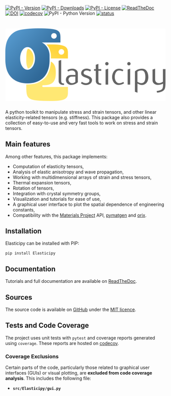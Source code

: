 [![PyPI - Version](https://img.shields.io/pypi/v/Elasticipy?link=https%3A%2F%2Fpypi.org%2Fproject%2FElasticipy%2F)](https://pypi.org/project/elasticipy/)
[![PyPI - Downloads](https://img.shields.io/pypi/dm/Elasticipy?link=https%3A%2F%2Fpypi.org%2Fproject%2FElasticipy%2F)](https://pypistats.org/packages/elasticipy)
[![PyPI - License](https://img.shields.io/pypi/l/Elasticipy)](https://github.com/DorianDepriester/Elasticipy/blob/main/LICENSE)
[![ReadTheDoc](https://readthedocs.org/projects/elasticipy/badge/?version=latest)](https://elasticipy.readthedocs.io/)
[![DOI](https://zenodo.org/badge/876162900.svg)](https://doi.org/10.5281/zenodo.14501849)
[![codecov](https://codecov.io/gh/DorianDepriester/Elasticipy/graph/badge.svg?token=VUZPEUPBH1)](https://codecov.io/gh/DorianDepriester/Elasticipy)
![PyPI - Python Version](https://img.shields.io/pypi/pyversions/Elasticipy)
[![status](https://joss.theoj.org/papers/8cce91b782f17f52e9ee30916cd86ad5/status.svg)](https://joss.theoj.org/papers/8cce91b782f17f52e9ee30916cd86ad5)

# ![Elasticipy](logo/logo_text.svg)

A python toolkit to manipulate stress and strain tensors, and other linear elasticity-related tensors (e.g. stiffness). 
This package also provides a collection of easy-to-use and very fast tools to work on stress and strain tensors.

## Main features
Among other features, this package implements:

- Computation of elasticity tensors,
- Analysis of elastic anisotropy and wave propagation,
- Working with multidimensional arrays of strain and stress tensors,
- Thermal expansion tensors,
- Rotation of tensors,
- Integration with crystal symmetry groups,
- Visualization and tutorials for ease of use,
- A graphical user interface to plot the spatial dependence of engineering constants,
- Compatibility with the [Materials Project](https://next-gen.materialsproject.org/) API, [pymatgen](https://pymatgen.org/) and 
[orix](https://orix.readthedocs.io/).

## Installation
Elasticipy can be installed with PIP:
````
pip install Elasticipy
````

## Documentation
Tutorials and full documentation are available on [ReadTheDoc](https://elasticipy.readthedocs.io/).

## Sources
The source code is available on [GitHub](https://github.com/DorianDepriester/Elasticipy) under the [MIT licence](https://github.com/DorianDepriester/Elasticipy/blob/c6c3d441a2d290ab8f4939992d5d753a1ad3bdb0/LICENSE).

## Tests and Code Coverage

The project uses unit tests with `pytest` and coverage reports generated using `coverage`. These reports are hosted on 
[codecov](https://app.codecov.io/gh/DorianDepriester/Elasticipy).

### **Coverage Exclusions**
Certain parts of the code, particularly those related to graphical user interfaces (GUIs) or visual plotting, are 
**excluded from code coverage analysis**. This includes the following file:

- **`src/Elasticipy/gui.py`**